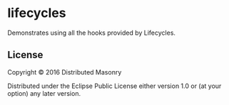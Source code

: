 # lifecycles

Demonstrates using all the hooks provided by Lifecycles.

## License

Copyright © 2016 Distributed Masonry

Distributed under the Eclipse Public License either version 1.0 or (at
your option) any later version.
